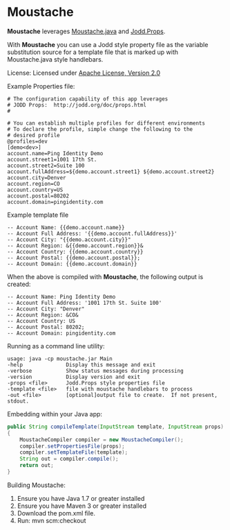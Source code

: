 Moustache
===================

**Moustache** leverages [Moustache.java](https://github.com/spullara/mustache.java) and [Jodd.Props](https://github.com/oblac/jodd).

With **Moustache** you can use a Jodd style property file as the variable substitution source for a template file that is marked up with Moustache.java style handlebars.

License:
Licensed under [Apache License, Version 2.0](http://www.apache.org/licenses/LICENSE-2.0.html)

Example Properties file:

```shell
# The configuration capability of this app leverages
# JODD Props:  http://jodd.org/doc/props.html
#

# You can establish multiple profiles for different environments
# To declare the profile, simple change the following to the 
# desired profile
@profiles=dev
[demo<dev>]
account.name=Ping Identity Demo
account.street1=1001 17th St.
account.street2=Suite 100
account.fullAddress=${demo.account.street1} ${demo.account.street2}
account.city=Denver
account.region=CO
account.country=US
account.postal=80202
account.domain=pingidentity.com	
```

Example template file

	-- Account Name: {{demo.account.name}} 
	-- Account Full Address: '{{demo.account.fullAddress}}' 
	-- Account City: "{{demo.account.city}}"
	-- Account Region: &{{demo.account.region}}&
	-- Account Country: {{demo.account.country}}
	-- Account Postal: {{demo.account.postal}};
	-- Account Domain: {{demo.account.domain}}
	
When the above is compiled with **Moustache**, the following output is created:

	-- Account Name: Ping Identity Demo 
	-- Account Full Address: '1001 17th St. Suite 100' 
	-- Account City: "Denver"
	-- Account Region: &CO&
	-- Account Country: US
	-- Account Postal: 80202;
	-- Account Domain: pingidentity.com

Running as a command line utility:

```shell
usage: java -cp moustache.jar Main
-help              Display this message and exit
-verbose           Show status messages during processing
-version           Display version and exit
-props <file>      Jodd.Props style properties file
-template <file>   file with moustache handlebars to process
-out <file>        [optional]output file to create.  If not present, stdout.
```
Embedding within your Java app:

```java
public String compileTemplate(InputStream template, InputStream props) throws Exception
{
	MoustacheCompiler compiler = new MoustacheCompiler();
	compiler.setPropertiesFile(props);
	compiler.setTemplateFile(template);
	String out = compiler.compile();
	return out;
}
```

Building Moustache:

1. Ensure you have Java 1.7 or greater installed
2. Ensure you have Maven 3 or greater installed
3. Download the pom.xml file.
4. Run: mvn scm:checkout
